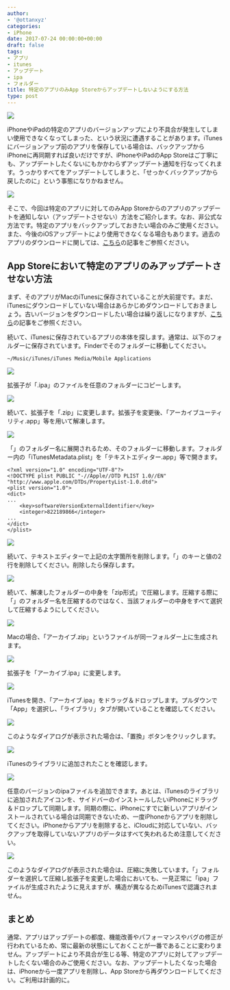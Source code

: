 ```yaml
---
author:
- '@ottanxyz'
categories:
- iPhone
date: 2017-07-24 00:00:00+00:00
draft: false
tags:
- アプリ
- itunes
- アップデート
- ipa
- フォルダー
title: 特定のアプリのみApp Storeからアップデートしないようにする方法
type: post
---
```


![](170724-5975ba4393afe.jpg)

iPhoneやiPadの特定のアプリのバージョンアップにより不具合が発生してしまい使用できなくなってしまった、という状況に遭遇することがあります。iTunesにバージョンアップ前のアプリを保存している場合は、バックアップからiPhoneに再同期すれば良いだけですが、iPhoneやiPadのApp Storeはご丁寧にも、アップデートしたくないにもかかわらずアップデート通知を行なってくれます。うっかりすべてをアップデートしてしまうと、「せっかくバックアップから戻したのに」という事態になりかねません。

![](170724-5975bc20b9c96.png)

そこで、今回は特定のアプリに対してのみApp Storeからのアプリのアップデートを通知しない（アップデートさせない）方法をご紹介します。なお、非公式な方法です。特定のアプリをバックアップしておきたい場合のみご使用ください。また、今後のiOSアップデートにより使用できなくなる場合もあります。過去のアプリのダウンロードに関しては、[こちら](/posts/2016/01/app-store-old-version-apps-6824/)の記事をご参照ください。

## App Storeにおいて特定のアプリのみアップデートさせない方法

まず、そのアプリがMacのiTunesに保存されていることが大前提です。まだ、iTunesにダウンロードしていない場合はあらかじめダウンロードしておきましょう。古いバージョンをダウンロードしたい場合は繰り返しになりますが、[こちら](/posts/2016/01/app-store-old-version-apps-6824/)の記事をご参照ください。

続いて、iTunesに保存されているアプリの本体を探します。通常は、以下のフォルダーに保存されています。Finderでそのフォルダーに移動してください。

    ~/Music/iTunes/iTunes Media/Mobile Applications

![](170724-5975bc2ee6ff5.png)

拡張子が「<AppName>.ipa」のファイルを任意のフォルダーにコピーします。

![](170724-5975c90ee6752.png)

続いて、拡張子を「<AppName>.zip」に変更します。拡張子を変更後、「アーカイブユーティリティ.app」等を用いて解凍します。

![](170724-5975c934d869c.png)

「<AppName>」のフォルダー名に展開されるため、そのフォルダーに移動します。フォルダー内の「iTunesMetadata.plist」を「テキストエディター.app」等で開きます。

    <?xml version="1.0" encoding="UTF-8"?>
    <!DOCTYPE plist PUBLIC "-//Apple//DTD PLIST 1.0//EN" "http://www.apple.com/DTDs/PropertyList-1.0.dtd">
    <plist version="1.0">
    <dict>
    ...
    	<key>softwareVersionExternalIdentifier</key>
    	<integer>822189866</integer>
    ...
    </dict>
    </plist>

![](170724-5975c9974c94f.png)

続いて、テキストエディターで上記の太字箇所を削除します。「<softwareVersionExternalIdentifier>」のキーと値の2行を削除してください。削除したら保存します。

![](170724-5975c9f923233.png)

続いて、解凍したフォルダーの中身を「zip形式」で圧縮します。圧縮する際に「<AppName>」のフォルダー名を圧縮するのではなく、当該フォルダーの中身をすべて選択して圧縮するようにしてください。

![](170724-5975ca3b92ea7.png)

Macの場合、「アーカイブ.zip」というファイルが同一フォルダー上に生成されます。

![](170724-5975ca5ec8bc3.png)

拡張子を「アーカイブ.ipa」に変更します。

![](170724-5975ca70f0d46.png)

iTunesを開き、「アーカイブ.ipa」をドラッグ＆ドロップします。プルダウンで「App」を選択し、「ライブラリ」タブが開いていることを確認してください。

![](170724-5975cac60b1d7.png)

このようなダイアログが表示された場合は、「置換」ボタンをクリックします。

![](170724-5975cae7f0776.png)

iTunesのライブラリに追加されたことを確認します。

![](170724-5975cb00281ad.png)

任意のバージョンのipaファイルを追加できます。あとは、iTunesのライブラリに追加されたアイコンを、サイドバーのインストールしたいiPhoneにドラッグ＆ドロップして同期します。同期の際に、iPhoneにすでに新しいアプリがインストールされている場合は同期できないため、一度iPhoneからアプリを削除してください。iPhoneからアプリを削除すると、iCloudに対応していない、バックアップを取得していないアプリのデータはすべて失われるため注意してください。

![](170724-5975caacd2419.png)

このようなダイアログが表示された場合は、圧縮に失敗しています。「<AppName>」フォルダーを選択して圧縮し拡張子を変更した場合においても、一見正常に「ipa」ファイルが生成されたように見えますが、構造が異なるためiTunesで認識されません。

## まとめ

通常、アプリはアップデートの都度、機能改善やパフォーマンスやバグの修正が行われているため、常に最新の状態にしておくことが一番であることに変わりません。アップデートにより不具合が生じる等、特定のアプリに対してアップデートしたくない場合のみご使用ください。なお、アップデートしたくなった場合は、iPhoneから一度アプリを削除し、App Storeから再ダウンロードしてください。ご利用は計画的に。
